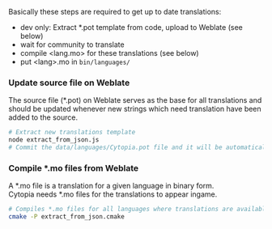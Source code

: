 Basically these steps are required to get up to date translations:
- dev only: Extract \*.pot template from code, upload to Weblate (see below)
- wait for community to translate
- compile \<lang.mo\> for these translations (see below)
- put \<lang\>.mo in ```bin/languages/```

### Update source file on Weblate
The source file (\*.pot) on Weblate serves as the base for all translations and
should be updated whenever new strings which need translation have been added to the source.

```bash
# Extract new translations template
node extract_from_json.js
# Commit the data/languages/Cytopia.pot file and it will be automatically updated by Weblate
```

### Compile *.mo files from Weblate
A \*.mo file is a translation for a given language in binary form.  
Cytopia needs \*.mo files for the translations to appear ingame.

```bash
# Compiles *.mo files for all languages where translations are available
cmake -P extract_from_json.cmake
```
